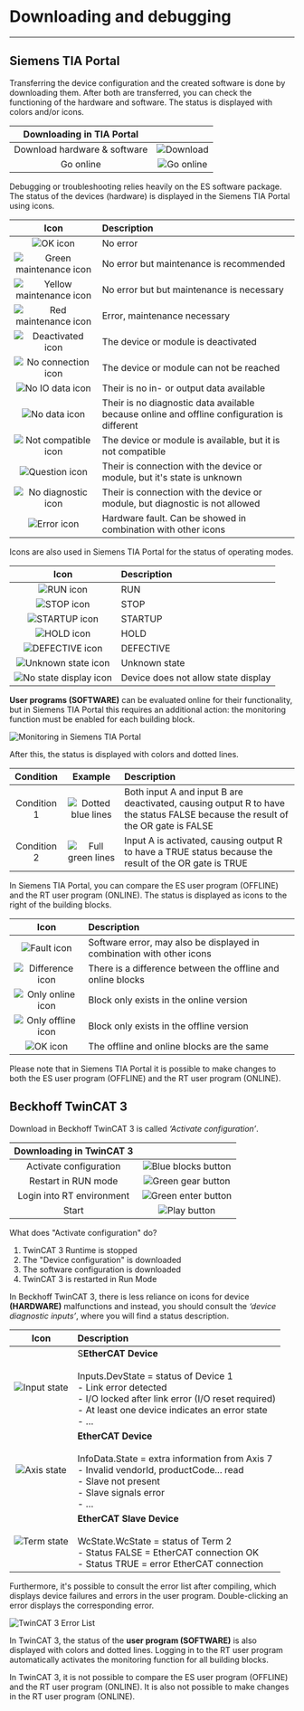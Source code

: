 # Downloading and debugging
---
## Siemens TIA Portal

Transferring the device configuration and the created software is done by downloading them.
After both are transferred, you can check the functioning of the hardware and software. The status is displayed with colors and/or icons.

| Downloading in TIA Portal | |
| :---: | :---: |
| Download hardware & software | ![Download](/images/TIA_download.png "Download") |
| Go online | ![Go online](/images/TIA_online.png "Go online") |

Debugging or troubleshooting relies heavily on the ES software package. The status of the devices (hardware) is displayed in the Siemens TIA Portal using icons.

| Icon | Description |
| :---: | :--- |
| ![OK icon](/images/TIA/icon1.png) | No error |
| ![Green maintenance icon](/images/TIA/icon2.png) | No error but maintenance is recommended |
| ![Yellow maintenance icon](/images/TIA/icon3.png) | No error but but maintenance is necessary |
| ![Red maintenance icon](/images/TIA/icon4.png) | Error, maintenance necessary  |
| ![Deactivated icon](/images/TIA/icon5.png) | The device or module is deactivated |
| ![No connection icon](/images/TIA/icon6.png) | The device or module can not be reached |
| ![No IO data icon](/images/TIA/icon7.png) | Their is no in- or output data available |
| ![No data icon](/images/TIA/icon8.png) | Their is no diagnostic data available because online and offline configuration is different |
| ![Not compatible icon](/images/TIA/icon9.png) | The device or module is available, but it is not compatible |
| ![Question icon](/images/TIA/icon10.png) | Their is connection with the device or module, but it's state is unknown |
| ![No diagnostic icon](/images/TIA/icon11.png) | Their is connection with the device or module, but diagnostic is not allowed |
| ![Error icon](/images/TIA/icon12.png) | Hardware fault. Can be showed in combination with other icons |

Icons are also used in Siemens TIA Portal for the status of operating modes.

| Icon | Description |
| :---: | :--- |
| ![RUN icon](/images/TIA/icon_run.png) | RUN |
| ![STOP icon](/images/TIA/icon_stop.png) | STOP |
| ![STARTUP icon](/images/TIA/icon_startup.png) | STARTUP |
| ![HOLD icon](/images/TIA/icon_hold.png) | HOLD |
| ![DEFECTIVE icon](/images/TIA/icon_defective.png) | DEFECTIVE |
| ![Unknown state icon](/images/TIA/icon_unkown.png) | Unknown state |
| ![No state display icon](/images/TIA/icon_nostate.png) | Device does not allow state display |

**User programs (SOFTWARE)** can be evaluated online for their functionality, but in Siemens TIA Portal this requires an additional action: the monitoring function must be enabled for each building block.

![Monitoring in Siemens TIA Portal](/images/TIA/monitoring.png "Monitoring in Siemens TIA Portal") 

After this, the status is displayed with colors and dotted lines.

|  Condition | Example | Description |
| :---: | :---: | :--- |
| Condition 1 | ![Dotted blue lines](/images/TIA/condition1.png) | Both input A and input B are deactivated, causing output R to have the status FALSE because the result of the OR gate is FALSE |
| Condition 2 | ![Full green lines](/images/TIA/condition2.png) | Input A is activated, causing output R to have a TRUE status because the result of the OR gate is TRUE |

In Siemens TIA Portal, you can compare the ES user program (OFFLINE) and the RT user program (ONLINE). The status is displayed as icons to the right of the building blocks.

| Icon | Description |
| :---: | :--- |
| ![Fault icon](/images/TIA/compare_icon1.png) | Software error, may also be displayed in combination with other icons |
| ![Difference icon](/images/TIA/compare_icon2.png) | There is a difference between the offline and online blocks |
| ![Only online icon](/images/TIA/compare_icon3.png) | Block only exists in the online version |
| ![Only offline icon](/images/TIA/compare_icon4.png) | Block only exists in the offline version |
| ![OK icon](/images/TIA/compare_icon5.png) | The offline and online blocks are the same |

Please note that in Siemens TIA Portal it is possible to make changes to both the ES user program (OFFLINE) and the RT user program (ONLINE).

## Beckhoff TwinCAT 3

Download in Beckhoff TwinCAT 3 is called *‘Activate configuration’*.

| Downloading in TwinCAT 3| |
| :---: | :---: |
| Activate configuration | ![Blue blocks button](/images/TwinCAT/activate_config.png "Activate configuration") |
| Restart in RUN mode| ![Green gear button](/images/TwinCAT/restart_run.png "Restart in RUN mode") |
| Login into RT environment| ![Green enter button](/images/TwinCAT/login.png "Login into RT environment") |
| Start | ![Play button](/images/TwinCAT/run.png "Start") |

What does "Activate configuration" do?
1. TwinCAT 3 Runtime is stopped
2. The "Device configuration" is downloaded
3. The software configuration is downloaded
4. TwinCAT 3 is restarted in Run Mode

In Beckhoff TwinCAT 3, there is less reliance on icons for device **(HARDWARE)** malfunctions and instead, you should consult the *‘device diagnostic inputs’*, where you will find a status description.

| Icon | Description |
| :---: | :--- |
| ![Input state](/images/TwinCAT/debug1.png) | S**EtherCAT Device** <br> <br> Inputs.DevState = status of Device 1 <br> - Link error detected <br> - I/O locked after link error (I/O reset required) <br> - At least one device indicates an error state <br> - … |
| ![Axis state](/images/TwinCAT/debug2.png) | **EtherCAT Device** <br> <br> InfoData.State = extra information from Axis 7 <br> - Invalid vendorId, productCode... read <br> - Slave not present <br> - Slave signals error <br> - … |
| ![Term state](/images/TwinCAT/debug3.png) | **EtherCAT Slave Device** <br> <br> WcState.WcState = status of Term 2 <br> - Status FALSE = EtherCAT connection OK <br> - Status TRUE = error EtherCAT connection |

Furthermore, it's possible to consult the error list after compiling, which displays device failures and errors in the user program. Double-clicking an error displays the corresponding error.

![TwinCAT 3 Error List](/images/TwinCAT/error_list.png "TwinCAT 3 Error List")

In TwinCAT 3, the status of the **user program (SOFTWARE)** is also displayed with colors and dotted lines. Logging in to the RT user program automatically activates the monitoring function for all building blocks.

In TwinCAT 3, it is not possible to compare the ES user program (OFFLINE) and the RT user program (ONLINE). It is also not possible to make changes in the RT user program (ONLINE).